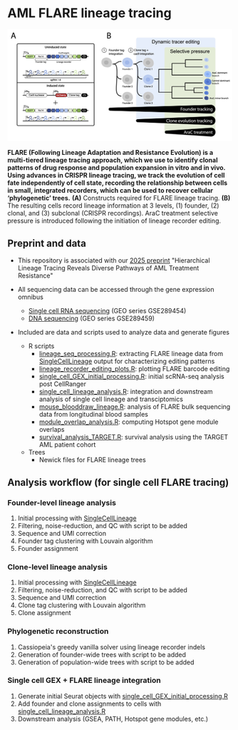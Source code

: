 # AML FLARE lineage tracing
![FLARE overview](figures/FLARE_overview.jpg)

**FLARE (Following Lineage Adaptation and Resistance Evolution) is a multi-tiered lineage tracing approach, which we use to identify clonal patterns of drug response and population expansion in vitro and in vivo. Using advances in CRISPR lineage tracing, we track the evolution of cell fate independently of cell state, recording the relationship between cells in small, integrated recorders, which can be used to recover cellular ‘phylogenetic’ trees.** **(A)** Constructs required for FLARE lineage tracing. **(B)** The resulting cells record lineage information at 3 levels, (1) founder, (2) clonal, and (3) subclonal (CRISPR recordings). AraC treatment selective pressure is introduced following the initiation of lineage recorder editing.


## Preprint and data
- This repository is associated with our [2025 preprint](https://www.biorxiv.org/content/10.1101/2025.02.27.640600v2) "Hierarchical Lineage Tracing Reveals Diverse Pathways of AML Treatment Resistance"

- All sequencing data can be accessed through the gene expression omnibus
  - [Single cell RNA sequencing](https://www.ncbi.nlm.nih.gov/geo/query/acc.cgi?acc=GSE289454) (GEO series GSE289454)
  - [DNA sequencing](https://www.ncbi.nlm.nih.gov/geo/query/acc.cgi?acc=GSE289459) (GEO series GSE289459)

- Included are data and scripts used to analyze data and generate figures
  - R scripts
    - [lineage_seq_processing.R](R_scripts/lineage_seq_processing.R): extracting FLARE lineage data from [SingleCellLineage](https://github.com/mckennalab/SingleCellLineage) output for characterizing editing patterns
    - [lineage_recorder_editing_plots.R](R_scripts/lineage_recorder_editing_plots.R): plotting FLARE barcode editing
    - [single_cell_GEX_initial_processing.R](R_scripts/single_cell_GEX_initial_processing.R): initial scRNA-seq analysis post CellRanger
    - [single_cell_lineage_analysis.R](R_scripts/single_cell_lineage_analysis.R): integration and downstream analysis of single cell lineage and transciptomics
    - [mouse_blooddraw_lineage.R](R_scripts/mouse_blooddraw_lineage.R): analysis of FLARE bulk sequencing data from longitudinal blood samples
    - [module_overlap_analysis.R](R_scripts/module_overlap_analysis.R): computing Hotspot gene module overlaps
    - [survival_analysis_TARGET.R](R_scripts/survival_analysis_TARGET.R): survival analysis using the TARGET AML patient cohort
  - Trees
    - Newick files for FLARE lineage trees

## Analysis workflow (for single cell FLARE tracing)
### Founder-level lineage analysis
1. Initial processing with [SingleCellLineage](https://github.com/mckennalab/SingleCellLineage)
2. Filtering, noise-reduction, and QC with script to be added
3. Sequence and UMI correction
4. Founder tag clustering with Louvain algorithm
5. Founder assignment

### Clone-level lineage analysis
1. Initial processing with [SingleCellLineage](https://github.com/mckennalab/SingleCellLineage)
2. Filtering, noise-reduction, and QC with script to be added
3. Sequence and UMI correction
4. Clone tag clustering with Louvain algorithm
5. Clone assignment
   
### Phylogenetic reconstruction
1. Cassiopeia's greedy vanilla solver using lineage recorder indels
2. Generation of founder-wide trees with script to be added
3. Generation of population-wide trees with script to be added

### Single cell GEX + FLARE lineage integration
1. Generate initial Seurat objects with [single_cell_GEX_initial_processing.R](R_scripts/single_cell_GEX_initial_processing.R)
2. Add founder and clone assignments to cells with [single_cell_lineage_analysis.R](R_scripts/single_cell_lineage_analysis.R)
3. Downstream analysis (GSEA, PATH, Hotspot gene modules, etc.)
